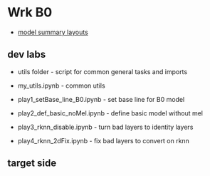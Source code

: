 # Wrk B0

* [model summary layouts](./model_summary.md)


## dev labs

* utils folder - script for common general tasks and imports
* my_utils.ipynb    - common utils          

* play1_setBase_line_B0.ipynb - set base line for B0 model
* play2_def_basic_noMel.ipynb - define basic model without mel
* play3_rknn_disable.ipynb - turn bad layers to identity layers
* play4_rknn_2dFix.ipynb - fix bad layers to convert on rknn

## target side
